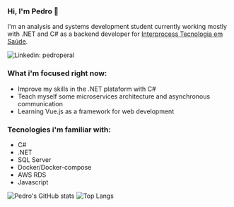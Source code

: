 ### Hi, I'm Pedro 👋

I'm an analysis and systems development student currently working mostly with .NET and C# as a backend developer for [Interprocess Tecnologia em Saúde](https://www.interprocess.com.br/).

![Linkedin: pedroperal](https://img.shields.io/badge/-PedroPeral-blue?style=flat-square&logo=Linkedin&logoColor=white&link=https://www.linkedin.com/in/pedroperal/)

### What i'm focused right now:

- Improve my skills in the .NET plataform with C#
- Teach myself some microservices architecture and asynchronous communication
- Learning Vue.js as a framework for web development

### Tecnologies i'm familiar with:
- C#
- .NET
- SQL Server
- Docker/Docker-compose
- AWS RDS
- Javascript

![Pedro's GitHub stats](https://github-readme-stats.vercel.app/api?username=pdperal&show_icons=true&count_private=true&layout=compact&hide=stars)
![Top Langs](https://github-readme-stats.vercel.app/api/top-langs/?username=pdperal&layout=compact&langs_count=8)
